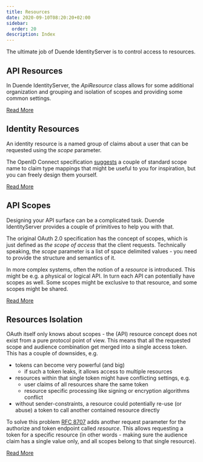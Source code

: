 ```yaml
---
title: Resources
date: 2020-09-10T08:20:20+02:00
sidebar:
  order: 20
description: Index
---
```


The ultimate job of Duende IdentityServer is to control access to resources.

## API Resources

In Duende IdentityServer, the *ApiResource* class allows for some additional organization and grouping and
isolation of scopes and providing some common settings.

[Read More](/identityserver/v6/fundamentals/resources/api_resources)

## Identity Resources

An identity resource is a named group of claims about a user that can be requested using the *scope* parameter.

The OpenID Connect specification [suggests](https://openid.net/specs/openid-connect-core-1_0.html#scopeclaims) a couple
of standard
scope name to claim type mappings that might be useful to you for inspiration, but you can freely design them yourself.

[Read More](/identityserver/v6/fundamentals/resources/identity)

## API Scopes

Designing your API surface can be a complicated task. Duende IdentityServer provides a couple of primitives to help you
with that.

The original OAuth 2.0 specification has the concept of scopes, which is just defined as *the scope of access* that the
client requests.
Technically speaking, the *scope* parameter is a list of space delimited values - you need to provide the structure and
semantics of it.

In more complex systems, often the notion of a *resource* is introduced. This might be e.g. a physical or logical API.
In turn each API can potentially have scopes as well. Some scopes might be exclusive to that resource, and some scopes
might be shared.

[Read More](/identityserver/v6/fundamentals/resources/api_scopes)

## Resources Isolation

OAuth itself only knows about scopes - the (API) resource concept does not exist from a pure protocol point of view.
This means that all the requested scope and audience combination get merged into a single access token. This has a
couple of downsides, e.g.

* tokens can become very powerful (and big)
    * if such a token leaks, it allows access to multiple resources
* resources within that single token might have conflicting settings, e.g.
    * user claims of all resources share the same token
    * resource specific processing like signing or encryption algorithms conflict
* without sender-constraints, a resource could potentially re-use (or abuse) a token to call another contained resource
  directly

To solve this problem [RFC 8707](https://tools.ietf.org/html/rfc8707) adds another request parameter for the
authorize and token endpoint called *resource*. This allows requesting a token for a specific resource (in other words -
making sure the audience claim has a single value only, and all scopes belong to that single resource).

[Read More](/identityserver/v6/fundamentals/resources/isolation)
